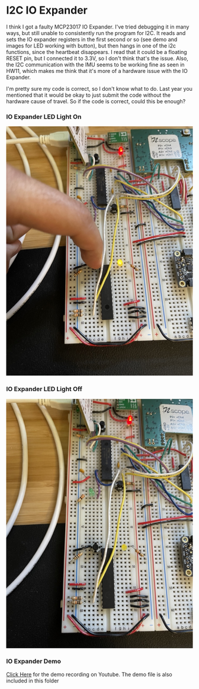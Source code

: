 # I2C IO Expander

I think I got a faulty MCP23017 IO Expander. I've tried debugging it in many ways, but still unable to consistently run the program for I2C. 
It reads and sets the IO expander registers in the first second or so (see demo and images for LED working with button), but then hangs in one of the i2c functions, 
since the heartbeat disappears. I read that it could be a floating RESET pin, but I connected it to 3.3V, so I don't think that's the issue. Also, the I2C communication with the IMU seems to be working fine as seen in HW11, which makes me think that it's more of a hardware issue with the IO Expander. 

I'm pretty sure my code is correct, so I don't know what to do. Last year you mentioned that it would be okay to just submit the code 
without the hardware cause of travel. So if the code is correct, could this be enough? 

### IO Expander LED Light On
![Yellow LED is ON when IO Expander Button is Pressed](https://github.com/mmamyrov/ME433/blob/master/HW8/i2c%20Circuit%20On.jpeg)

### IO Expander LED Light Off
![Yellow led is off when io expander button is not pressed](https://github.com/mmamyrov/ME433/blob/master/HW8/i2c%20Circuit%20Off.jpeg)

### IO Expander Demo
[Click Here](https://youtube.com/shorts/wFuQEU7iYzI?feature=share) for the demo recording on Youtube. The demo file is also included in this folder

